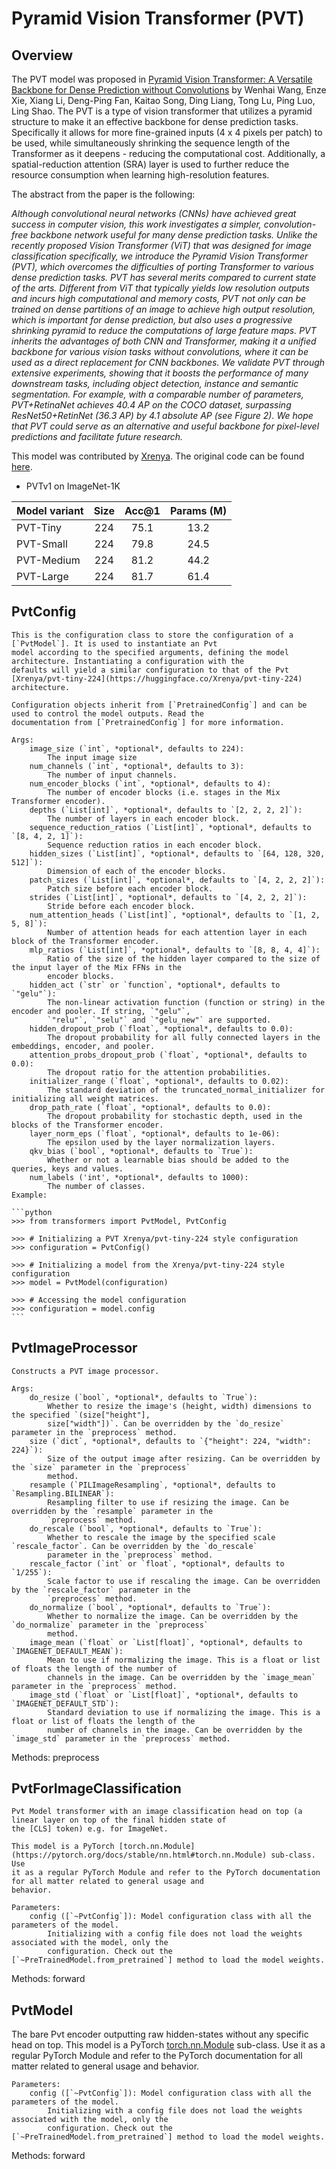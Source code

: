 <!--Copyright 2023 The HuggingFace Team. All rights reserved.

Licensed under the Apache License, Version 2.0 (the "License"); you may not use this file except in compliance with
the License. You may obtain a copy of the License at

http://www.apache.org/licenses/LICENSE-2.0

Unless required by applicable law or agreed to in writing, software distributed under the License is distributed on
an "AS IS" BASIS, WITHOUT WARRANTIES OR CONDITIONS OF ANY KIND, either express or implied. See the License for the
specific language governing permissions and limitations under the License.
-->

# Pyramid Vision Transformer (PVT)

## Overview

The PVT model was proposed in
[Pyramid Vision Transformer: A Versatile Backbone for Dense Prediction without Convolutions](https://arxiv.org/abs/2102.12122)
by Wenhai Wang, Enze Xie, Xiang Li, Deng-Ping Fan, Kaitao Song, Ding Liang, Tong Lu, Ping Luo, Ling Shao. The PVT is a type of
vision transformer that utilizes a pyramid structure to make it an effective backbone for dense prediction tasks. Specifically
it allows for more fine-grained inputs (4 x 4 pixels per patch) to be used, while simultaneously shrinking the sequence length
of the Transformer as it deepens - reducing the computational cost. Additionally, a spatial-reduction attention (SRA) layer
is used to further reduce the resource consumption when learning high-resolution features.

The abstract from the paper is the following:

*Although convolutional neural networks (CNNs) have achieved great success in computer vision, this work investigates a 
simpler, convolution-free backbone network useful for many dense prediction tasks. Unlike the recently proposed Vision 
Transformer (ViT) that was designed for image classification specifically, we introduce the Pyramid Vision Transformer 
(PVT), which overcomes the difficulties of porting Transformer to various dense prediction tasks. PVT has several 
merits compared to current state of the arts. Different from ViT that typically yields low resolution outputs and 
incurs high computational and memory costs, PVT not only can be trained on dense partitions of an image to achieve high 
output resolution, which is important for dense prediction, but also uses a progressive shrinking pyramid to reduce the 
computations of large feature maps. PVT inherits the advantages of both CNN and Transformer, making it a unified 
backbone for various vision tasks without convolutions, where it can be used as a direct replacement for CNN backbones. 
We validate PVT through extensive experiments, showing that it boosts the performance of many downstream tasks, including
object detection, instance and semantic segmentation. For example, with a comparable number of parameters, PVT+RetinaNet 
achieves 40.4 AP on the COCO dataset, surpassing ResNet50+RetinNet (36.3 AP) by 4.1 absolute AP (see Figure 2). We hope 
that PVT could serve as an alternative and useful backbone for pixel-level predictions and facilitate future research.*

This model was contributed by [Xrenya](https://huggingface.co/Xrenya). The original code can be found [here](https://github.com/whai362/PVT).


- PVTv1 on ImageNet-1K

| **Model variant**  |**Size** |**Acc@1**|**Params (M)**|
|--------------------|:-------:|:-------:|:------------:|
| PVT-Tiny           |    224  |   75.1  |     13.2     |
| PVT-Small          |    224  |   79.8  |     24.5     |
| PVT-Medium         |    224  |   81.2  |     44.2     |
| PVT-Large          |    224  |   81.7  |     61.4     |


## PvtConfig


    This is the configuration class to store the configuration of a [`PvtModel`]. It is used to instantiate an Pvt
    model according to the specified arguments, defining the model architecture. Instantiating a configuration with the
    defaults will yield a similar configuration to that of the Pvt
    [Xrenya/pvt-tiny-224](https://huggingface.co/Xrenya/pvt-tiny-224) architecture.

    Configuration objects inherit from [`PretrainedConfig`] and can be used to control the model outputs. Read the
    documentation from [`PretrainedConfig`] for more information.

    Args:
        image_size (`int`, *optional*, defaults to 224):
            The input image size
        num_channels (`int`, *optional*, defaults to 3):
            The number of input channels.
        num_encoder_blocks (`int`, *optional*, defaults to 4):
            The number of encoder blocks (i.e. stages in the Mix Transformer encoder).
        depths (`List[int]`, *optional*, defaults to `[2, 2, 2, 2]`):
            The number of layers in each encoder block.
        sequence_reduction_ratios (`List[int]`, *optional*, defaults to `[8, 4, 2, 1]`):
            Sequence reduction ratios in each encoder block.
        hidden_sizes (`List[int]`, *optional*, defaults to `[64, 128, 320, 512]`):
            Dimension of each of the encoder blocks.
        patch_sizes (`List[int]`, *optional*, defaults to `[4, 2, 2, 2]`):
            Patch size before each encoder block.
        strides (`List[int]`, *optional*, defaults to `[4, 2, 2, 2]`):
            Stride before each encoder block.
        num_attention_heads (`List[int]`, *optional*, defaults to `[1, 2, 5, 8]`):
            Number of attention heads for each attention layer in each block of the Transformer encoder.
        mlp_ratios (`List[int]`, *optional*, defaults to `[8, 8, 4, 4]`):
            Ratio of the size of the hidden layer compared to the size of the input layer of the Mix FFNs in the
            encoder blocks.
        hidden_act (`str` or `function`, *optional*, defaults to `"gelu"`):
            The non-linear activation function (function or string) in the encoder and pooler. If string, `"gelu"`,
            `"relu"`, `"selu"` and `"gelu_new"` are supported.
        hidden_dropout_prob (`float`, *optional*, defaults to 0.0):
            The dropout probability for all fully connected layers in the embeddings, encoder, and pooler.
        attention_probs_dropout_prob (`float`, *optional*, defaults to 0.0):
            The dropout ratio for the attention probabilities.
        initializer_range (`float`, *optional*, defaults to 0.02):
            The standard deviation of the truncated_normal_initializer for initializing all weight matrices.
        drop_path_rate (`float`, *optional*, defaults to 0.0):
            The dropout probability for stochastic depth, used in the blocks of the Transformer encoder.
        layer_norm_eps (`float`, *optional*, defaults to 1e-06):
            The epsilon used by the layer normalization layers.
        qkv_bias (`bool`, *optional*, defaults to `True`):
            Whether or not a learnable bias should be added to the queries, keys and values.
        num_labels ('int', *optional*, defaults to 1000):
            The number of classes.
    Example:

    ```python
    >>> from transformers import PvtModel, PvtConfig

    >>> # Initializing a PVT Xrenya/pvt-tiny-224 style configuration
    >>> configuration = PvtConfig()

    >>> # Initializing a model from the Xrenya/pvt-tiny-224 style configuration
    >>> model = PvtModel(configuration)

    >>> # Accessing the model configuration
    >>> configuration = model.config
    ```

## PvtImageProcessor


    Constructs a PVT image processor.

    Args:
        do_resize (`bool`, *optional*, defaults to `True`):
            Whether to resize the image's (height, width) dimensions to the specified `(size["height"],
            size["width"])`. Can be overridden by the `do_resize` parameter in the `preprocess` method.
        size (`dict`, *optional*, defaults to `{"height": 224, "width": 224}`):
            Size of the output image after resizing. Can be overridden by the `size` parameter in the `preprocess`
            method.
        resample (`PILImageResampling`, *optional*, defaults to `Resampling.BILINEAR`):
            Resampling filter to use if resizing the image. Can be overridden by the `resample` parameter in the
            `preprocess` method.
        do_rescale (`bool`, *optional*, defaults to `True`):
            Whether to rescale the image by the specified scale `rescale_factor`. Can be overridden by the `do_rescale`
            parameter in the `preprocess` method.
        rescale_factor (`int` or `float`, *optional*, defaults to `1/255`):
            Scale factor to use if rescaling the image. Can be overridden by the `rescale_factor` parameter in the
            `preprocess` method.
        do_normalize (`bool`, *optional*, defaults to `True`):
            Whether to normalize the image. Can be overridden by the `do_normalize` parameter in the `preprocess`
            method.
        image_mean (`float` or `List[float]`, *optional*, defaults to `IMAGENET_DEFAULT_MEAN`):
            Mean to use if normalizing the image. This is a float or list of floats the length of the number of
            channels in the image. Can be overridden by the `image_mean` parameter in the `preprocess` method.
        image_std (`float` or `List[float]`, *optional*, defaults to `IMAGENET_DEFAULT_STD`):
            Standard deviation to use if normalizing the image. This is a float or list of floats the length of the
            number of channels in the image. Can be overridden by the `image_std` parameter in the `preprocess` method.
    

Methods: preprocess

## PvtForImageClassification


    Pvt Model transformer with an image classification head on top (a linear layer on top of the final hidden state of
    the [CLS] token) e.g. for ImageNet.
    
    This model is a PyTorch [torch.nn.Module](https://pytorch.org/docs/stable/nn.html#torch.nn.Module) sub-class. Use
    it as a regular PyTorch Module and refer to the PyTorch documentation for all matter related to general usage and
    behavior.

    Parameters:
        config ([`~PvtConfig`]): Model configuration class with all the parameters of the model.
            Initializing with a config file does not load the weights associated with the model, only the
            configuration. Check out the [`~PreTrainedModel.from_pretrained`] method to load the model weights.


Methods: forward

## PvtModel

The bare Pvt encoder outputting raw hidden-states without any specific head on top.
    This model is a PyTorch [torch.nn.Module](https://pytorch.org/docs/stable/nn.html#torch.nn.Module) sub-class. Use
    it as a regular PyTorch Module and refer to the PyTorch documentation for all matter related to general usage and
    behavior.

    Parameters:
        config ([`~PvtConfig`]): Model configuration class with all the parameters of the model.
            Initializing with a config file does not load the weights associated with the model, only the
            configuration. Check out the [`~PreTrainedModel.from_pretrained`] method to load the model weights.


Methods: forward
